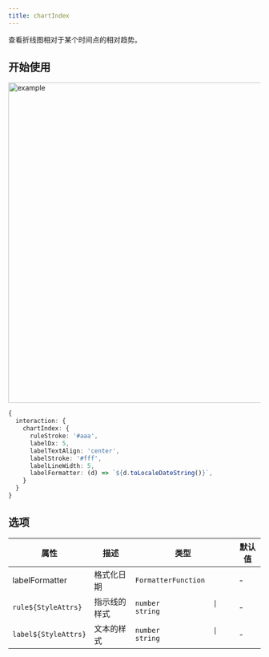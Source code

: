 ```yaml
---
title: chartIndex
---
```


查看折线图相对于某个时间点的相对趋势。

## 开始使用

<img alt="example" src="https://gw.alipayobjects.com/zos/raptor/1669041887727/chart-index.gif" width="640">

```ts
{
  interaction: {
    chartIndex: {
      ruleStroke: '#aaa',
      labelDx: 5,
      labelTextAlign: 'center',
      labelStroke: '#fff',
      labelLineWidth: 5,
      labelFormatter: (d) => `${d.toLocaleDateString()}`,
    }
  }
}
```

## 选项

| 属性                 | 描述         | 类型                           | 默认值 |
| -------------------- | ------------ | ------------------------------ | ------ |
| labelFormatter       | 格式化日期   | `FormatterFunction`            | -      |
| `rule${StyleAttrs}`  | 指示线的样式 | `number             \| string` | -      |
| `label${StyleAttrs}` | 文本的样式   | `number             \| string` | -      |
